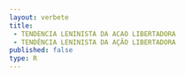 ```yaml
---
layout: verbete
title:
 - TENDENCIA LENINISTA DA ACAO LIBERTADORA
 - TENDÊNCIA LENINISTA DA AÇÃO LIBERTADORA
published: false
type: R
---
```


